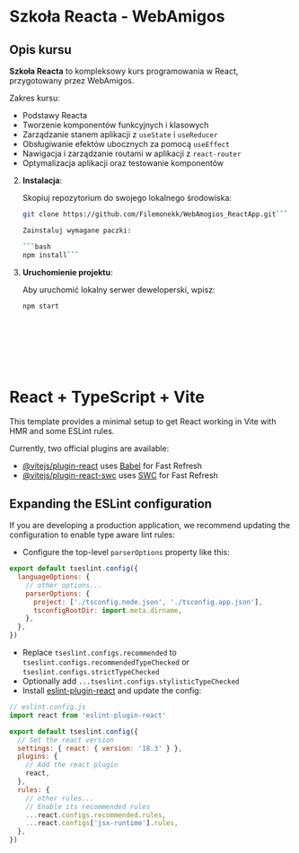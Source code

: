 # Szkoła Reacta - WebAmigos

## Opis kursu

**Szkoła Reacta** to kompleksowy kurs programowania w React, przygotowany przez WebAmigos. 

Zakres kursu:

- Podstawy Reacta
- Tworzenie komponentów funkcyjnych i klasowych
- Zarządzanie stanem aplikacji z `useState` i `useReducer`
- Obsługiwanie efektów ubocznych za pomocą `useEffect`
- Nawigacja i zarządzanie routami w aplikacji z `react-router`
- Optymalizacja aplikacji oraz testowanie komponentów


2. **Instalacja**:

   Skopiuj repozytorium do swojego lokalnego środowiska:

   ```bash
   git clone https://github.com/Filemonekk/WebAmogios_ReactApp.git```

   Zainstaluj wymagane paczki:

   ```bash
   npm install```

3. **Uruchomienie projektu**:

   Aby uruchomić lokalny serwer deweloperski, wpisz:

   ```bash
   npm start









# React + TypeScript + Vite

This template provides a minimal setup to get React working in Vite with HMR and some ESLint rules.

Currently, two official plugins are available:

- [@vitejs/plugin-react](https://github.com/vitejs/vite-plugin-react/blob/main/packages/plugin-react/README.md) uses [Babel](https://babeljs.io/) for Fast Refresh
- [@vitejs/plugin-react-swc](https://github.com/vitejs/vite-plugin-react-swc) uses [SWC](https://swc.rs/) for Fast Refresh

## Expanding the ESLint configuration

If you are developing a production application, we recommend updating the configuration to enable type aware lint rules:

- Configure the top-level `parserOptions` property like this:

```js
export default tseslint.config({
  languageOptions: {
    // other options...
    parserOptions: {
      project: ['./tsconfig.node.json', './tsconfig.app.json'],
      tsconfigRootDir: import.meta.dirname,
    },
  },
})
```

- Replace `tseslint.configs.recommended` to `tseslint.configs.recommendedTypeChecked` or `tseslint.configs.strictTypeChecked`
- Optionally add `...tseslint.configs.stylisticTypeChecked`
- Install [eslint-plugin-react](https://github.com/jsx-eslint/eslint-plugin-react) and update the config:

```js
// eslint.config.js
import react from 'eslint-plugin-react'

export default tseslint.config({
  // Set the react version
  settings: { react: { version: '18.3' } },
  plugins: {
    // Add the react plugin
    react,
  },
  rules: {
    // other rules...
    // Enable its recommended rules
    ...react.configs.recommended.rules,
    ...react.configs['jsx-runtime'].rules,
  },
})
```
